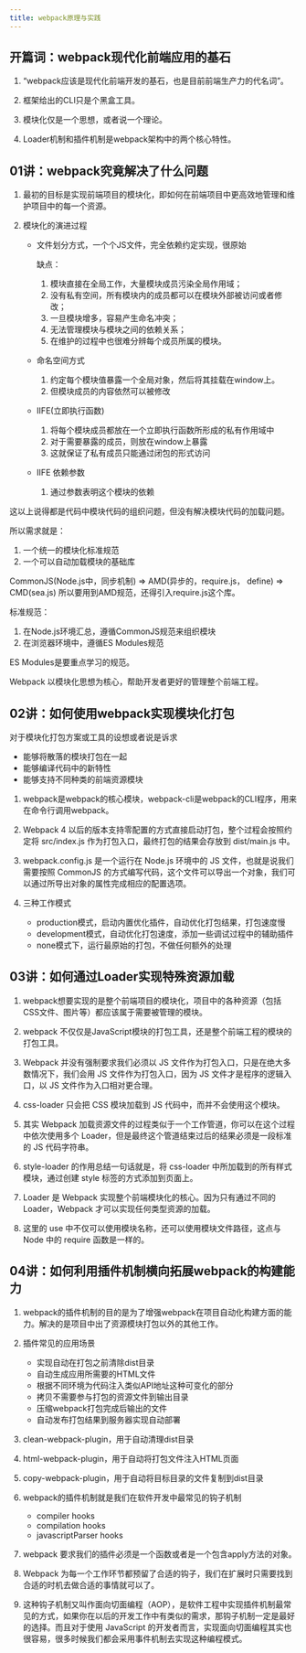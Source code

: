 ```yaml
---
title: webpack原理与实践
---
```


## 开篇词：webpack现代化前端应用的基石
1. “webpack应该是现代化前端开发的基石，也是目前前端生产力的代名词”。

2. 框架给出的CLI只是个黑盒工具。

3. 模块化仅是一个思想，或者说一个理论。

4. Loader机制和插件机制是webpack架构中的两个核心特性。

## 01讲：webpack究竟解决了什么问题
1. 最初的目标是实现前端项目的模块化，即如何在前端项目中更高效地管理和维护项目中的每一个资源。

2. 模块化的演进过程
    - 文件划分方式，一个个JS文件，完全依赖约定实现，很原始
    
        缺点：
        
        1. 模块直接在全局工作，大量模块成员污染全局作用域；
        2. 没有私有空间，所有模块内的成员都可以在模块外部被访问或者修改；
        3. 一旦模块增多，容易产生命名冲突；
        4. 无法管理模块与模块之间的依赖关系；
        5. 在维护的过程中也很难分辨每个成员所属的模块。
        
    - 命名空间方式
    
        1. 约定每个模块值暴露一个全局对象，然后将其挂载在window上。
        2. 但模块成员的内容依然可以被修改
        
    - IIFE(立即执行函数)
    
        1. 将每个模块成员都放在一个立即执行函数所形成的私有作用域中
        2. 对于需要暴露的成员，则放在window上暴露
        3. 这就保证了私有成员只能通过闭包的形式访问
        
    - IIFE 依赖参数
        
        1. 通过参数表明这个模块的依赖
        
这以上说得都是代码中模块代码的组织问题，但没有解决模块代码的加载问题。

所以需求就是：
1. 一个统一的模块化标准规范
2. 一个可以自动加载模块的基础库

CommonJS(Node.js中，同步机制) => AMD(异步的，require.js， define) => CMD(sea.js)
所以要用到AMD规范，还得引入require.js这个库。  

标准规范：
1. 在Node.js环境汇总，遵循CommonJS规范来组织模块
2. 在浏览器环境中，遵循ES Modules规范

ES Modules是要重点学习的规范。

Webpack 以模块化思想为核心，帮助开发者更好的管理整个前端工程。

## 02讲：如何使用webpack实现模块化打包

对于模块化打包方案或工具的设想或者说是诉求
   - 能够将散落的模块打包在一起
   - 能够编译代码中的新特性
   - 能够支持不同种类的前端资源模块

1. webpack是webpack的核心模块，webpack-cli是webpack的CLI程序，用来在命令行调用webpack。

2. Webpack 4 以后的版本支持零配置的方式直接启动打包，整个过程会按照约定将 src/index.js 作为打包入口，最终打包的结果会存放到 dist/main.js 中。

3. webpack.config.js 是一个运行在 Node.js 环境中的 JS 文件，也就是说我们需要按照 CommonJS 的方式编写代码，这个文件可以导出一个对象，我们可以通过所导出对象的属性完成相应的配置选项。

4. 三种工作模式
    - production模式，启动内置优化插件，自动优化打包结果，打包速度慢
    - development模式，自动优化打包速度，添加一些调试过程中的辅助插件
    - none模式下，运行最原始的打包，不做任何额外的处理
    
    
## 03讲：如何通过Loader实现特殊资源加载
1. webpack想要实现的是整个前端项目的模块化，项目中的各种资源（包括CSS文件、图片等）都应该属于需要被管理的模块。

2. webpack 不仅仅是JavaScript模块的打包工具，还是整个前端工程的模块的打包工具。
    
3.  Webpack 并没有强制要求我们必须以 JS 文件作为打包入口，只是在绝大多数情况下，我们会用 JS 文件作为打包入口，因为 JS 文件才是程序的逻辑入口，以 JS 文件作为入口相对更合理。

4. css-loader 只会把 CSS 模块加载到 JS 代码中，而并不会使用这个模块。

5. 其实 Webpack 加载资源文件的过程类似于一个工作管道，你可以在这个过程中依次使用多个 Loader，但是最终这个管道结束过后的结果必须是一段标准的 JS 代码字符串。

6. style-loader 的作用总结一句话就是，将 css-loader 中所加载到的所有样式模块，通过创建 style 标签的方式添加到页面上。

7. Loader 是 Webpack 实现整个前端模块化的核心。因为只有通过不同的 Loader，Webpack 才可以实现任何类型资源的加载。

8. 这里的 use 中不仅可以使用模块名称，还可以使用模块文件路径，这点与 Node 中的 require 函数是一样的。

## 04讲：如何利用插件机制横向拓展webpack的构建能力

1. webpack的插件机制的目的是为了增强webpack在项目自动化构建方面的能力。解决的是项目中出了资源模块打包以外的其他工作。

2. 插件常见的应用场景
    - 实现自动在打包之前清除dist目录
    - 自动生成应用所需要的HTML文件
    - 根据不同环境为代码注入类似API地址这种可变化的部分
    - 拷贝不需要参与打包的资源文件到输出目录
    - 压缩webpack打包完成后输出的文件
    - 自动发布打包结果到服务器实现自动部署
    
3. clean-webpack-plugin，用于自动清理dist目录

4. html-webpack-plugin，用于自动将打包文件注入HTML页面

5. copy-webpack-plugin，用于自动将目标目录的文件复制到dist目录

6. webpack的插件机制就是我们在软件开发中最常见的钩子机制
    - compiler hooks
    - compilation hooks
    - javascriptParser hooks
    
7. webpack 要求我们的插件必须是一个函数或者是一个包含apply方法的对象。

8. Webpack 为每一个工作环节都预留了合适的钩子，我们在扩展时只需要找到合适的时机去做合适的事情就可以了。

9. 这种钩子机制又叫作面向切面编程（AOP），是软件工程中实现插件机制最常见的方式，如果你在以后的开发工作中有类似的需求，那钩子机制一定是最好的选择。而且对于使用 JavaScript 的开发者而言，实现面向切面编程其实也很容易，很多时候我们都会采用事件机制去实现这种编程模式。
